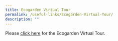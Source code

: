 ```yaml
---
title: Ecogarden Virtual Tour
permalink: /useful-links/Ecogarden-Virtual-Tour/
description: ""
---
```

Please [click here](https://ths.li/6vBPEQ) for the Ecogarden Virtual Tour. 
